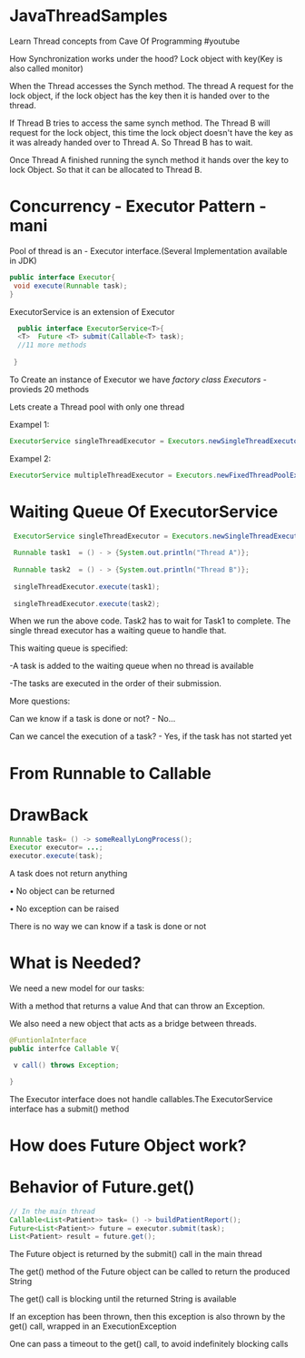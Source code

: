 # JavaThreadSamples

Learn Thread concepts from Cave Of Programming #youtube

How Synchronization works under the hood?
 Lock object with key(Key is also called monitor)
 
 When the Thread accesses the Synch method. The thread A request for the lock object, if the lock object has the key then it is handed over to the thread. 
 
 If Thread B tries to access the same synch method. The Thread B will request for the lock object, this time the lock object doesn't have the key as it was already handed over to Thread A. So Thread B has to wait.
 
 Once Thread A finished running the synch method it hands over the key to lock Object. So that it can be allocated to Thread B.
 
 
 # Concurrency - Executor Pattern - mani
 
 Pool of thread is an - Executor interface.(Several Implementation available in JDK)
 ```java
 public interface Executor{
  void execute(Runnable task);
 }
 ```
 
 ExecutorService is an extension of Executor
```java
  public interface ExecutorService<T>{
  <T>  Future <T> submit(Callable<T> task);
  //11 more methods
  
 }
 ```
 To Create an instance of Executor we have *factory class Executors* - provieds 20 methods
 
 Lets create a Thread pool with only one thread
 
 Exampel 1:
   ```java
 ExecutorService singleThreadExecutor = Executors.newSingleThreadExecutor(); // Thread in this pool will be available as long as this pool is available.
``` 
 
 Exampel 2:
 ```java
 ExecutorService multipleThreadExecutor = Executors.newFixedThreadPoolExecutor(8);
``` 
 # Waiting Queue Of ExecutorService
```java 
 ExecutorService singleThreadExecutor = Executors.newSingleThreadExecutor();
 
 Runnable task1  = () - > {System.out.println("Thread A")};
 
 Runnable task2  = () - > {System.out.println("Thread B")};
 
 singleThreadExecutor.execute(task1);
 
 singleThreadExecutor.execute(task2);
``` 
 When we run the above code. Task2 has to wait for Task1 to complete. The single thread executor has a waiting queue to handle that.
 
 
 This waiting queue is specified:
 
-A task is added to the waiting queue when no thread is available

-The tasks are executed in the order of their submission.

More questions:

Can we know if a task is done or not? - No…

Can we cancel the execution of a task? - Yes, if the task has not started yet
 
 # From Runnable to Callable
 
 DrawBack
 ========
 ```java
Runnable task= () -> someReallyLongProcess();
Executor executor= ...;
executor.execute(task);
```
A task does not return anything

 • No object can be returned

 • No exception can be raised

There is no way we can know if a task is done or not

What is Needed?
==============

We need a new model for our tasks:

With a method that returns a value And that can throw an Exception.

We also need a new object that acts as a bridge between threads.
```java
@FuntionlaInterface
public interfce Callable V{

 v call() throws Exception;

}
```
The Executor interface does not handle callables.The ExecutorService interface has a submit() method

# How does Future Object work?

# Behavior of Future.get()


```java
// In the main thread 
Callable<List<Patient>> task= () -> buildPatientReport(); 
Future<List<Patient>> future = executor.submit(task); 
List<Patient> result = future.get();
```

The Future object is returned by the submit()  call in the main thread 

The get() method of the Future object can be called to return the produced String 

The get() call is blocking until the returned String is available

If an exception has been thrown, then this exception is also thrown by the get() call, wrapped in an ExecutionException

One can pass a timeout to the get() call, to avoid indefinitely blocking calls 


